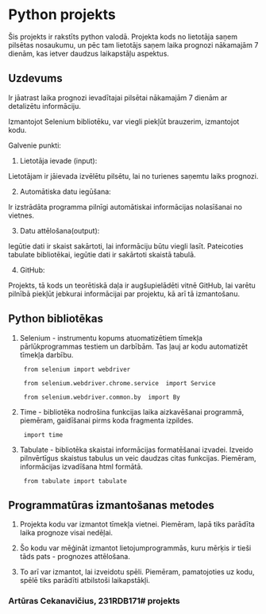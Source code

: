 # Python projekts
Šis projekts ir rakstīts python valodā. Projekta kods no lietotāja saņem pilsētas nosaukumu, un pēc tam lietotājs saņem laika prognozi nākamajām 7 dienām, kas ietver daudzus laikapstāļu aspektus.
## Uzdevums
Ir jāatrast laika prognozi ievadītajai pilsētai nākamajām 7 dienām ar detalizētu informāciju.

Izmantojot Selenium bibliotēku, var viegli piekļūt brauzerim, izmantojot kodu.

Galvenie punkti:

1. Lietotāja ievade (input):

Lietotājam ir jāievada izvēlētu pilsētu, lai no turienes saņemtu laiks prognozi.

2. Automātiska datu iegūšana:

Ir izstrādāta programma pilnīgi automātiskai informācijas nolasīšanai no vietnes.

3. Datu attēlošana(output):

Iegūtie dati ir skaist sakārtoti, lai informāciju būtu viegli lasīt. Pateicoties tabulate bibliotēkai, iegūtie dati ir sakārtoti skaistā tabulā.

4. GitHub:

Projekts, tā kods un teorētiskā daļa ir augšupielādēti vitnē GitHub, lai varētu pilnībā piekļūt jebkurai informācijai par projektu, kā arī tā izmantošanu.

## Python bibliotēkas
1. Selenium - instrumentu kopums atuomatizētiem tīmekļa pārlūkprogrammas testiem un darbībām. Tas ļauj ar kodu automatizēt tīmekļa darbību.

        from selenium import webdriver

        from selenium.webdriver.chrome.service  import Service

        from selenium.webdriver.common.by  import By

2. Time - bibliotēka nodrošina funkcijas laika aizkavēšanai programmā, piemēram, gaidīšanai pirms koda fragmenta izpildes.

        import time

3. Tabulate - bibliotēka skaistai informācijas formatēšanai izvadei. Izveido pilnvērtīgus skaistus tabulus un veic daudzas citas funkcijas. Piemēram, informācijas izvadīšana html formātā.

        from tabulate import tabulate


## Programmatūras izmantošanas metodes

1. Projekta kodu var izmantot tīmekļa vietnei. Piemēram, lapā tiks parādīta laika prognoze visai nedēļai.

2. Šo kodu var mēģināt izmantot lietojumprogrammās, kuru mērķis ir tieši tāds pats - prognozes attēlošana.

3. To arī var izmantot, lai izveidotu spēli. Piemēram, pamatojoties uz kodu, spēlē tiks parādīti atbilstoši laikapstākļi.
















### Artūras Cekanavičius, 231RDB171#   p r o j e k t s  
 